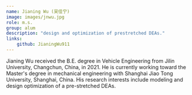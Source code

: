 ```yaml
---
name: Jianing Wu (吴佳宁)
image: images/jnwu.jpg
role: m.s.
group: alum
description: "design and optimization of prestretched DEAs."
links:
    github: JianingWu911
---
```


Jianing Wu received the B.E. degree in Vehicle Engineering from Jilin University, Changchun, China, in 2021. He is currently working toward the Master's degree in mechanical engineering with Shanghai Jiao Tong University, Shanghai, China. 
His research interests include modeling and design optimization of a pre-stretched DEAs.

